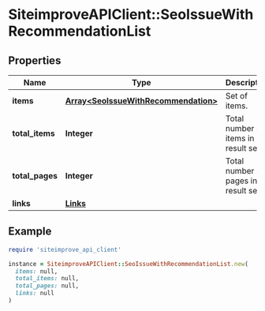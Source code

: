 # SiteimproveAPIClient::SeoIssueWithRecommendationList

## Properties

| Name | Type | Description | Notes |
| ---- | ---- | ----------- | ----- |
| **items** | [**Array&lt;SeoIssueWithRecommendation&gt;**](SeoIssueWithRecommendation.md) | Set of items. |  |
| **total_items** | **Integer** | Total number of items in result set. |  |
| **total_pages** | **Integer** | Total number of pages in result set. |  |
| **links** | [**Links**](Links.md) |  | [optional] |

## Example

```ruby
require 'siteimprove_api_client'

instance = SiteimproveAPIClient::SeoIssueWithRecommendationList.new(
  items: null,
  total_items: null,
  total_pages: null,
  links: null
)
```

